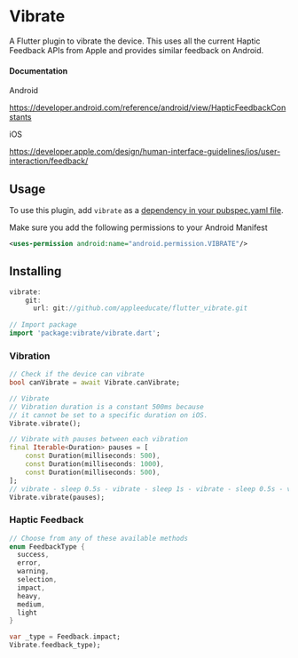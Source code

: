 # Vibrate

A Flutter plugin to vibrate the device. 
This uses all the current Haptic Feedback APIs from Apple and provides similar feedback on Android.

#### Documentation
Android

https://developer.android.com/reference/android/view/HapticFeedbackConstants

iOS

https://developer.apple.com/design/human-interface-guidelines/ios/user-interaction/feedback/

## Usage
To use this plugin, add `vibrate` as a [dependency in your pubspec.yaml file](https://flutter.io/platform-plugins/).

Make sure you add the following permissions to your Android Manifest
``` xml
<uses-permission android:name="android.permission.VIBRATE"/>
```
## Installing
``` dart
vibrate:
    git:
      url: git://github.com/appleeducate/flutter_vibrate.git
      
// Import package
import 'package:vibrate/vibrate.dart';
```

### Vibration
``` dart
// Check if the device can vibrate
bool canVibrate = await Vibrate.canVibrate;

// Vibrate
// Vibration duration is a constant 500ms because
// it cannot be set to a specific duration on iOS.
Vibrate.vibrate();

// Vibrate with pauses between each vibration
final Iterable<Duration> pauses = [
    const Duration(milliseconds: 500),
    const Duration(milliseconds: 1000),
    const Duration(milliseconds: 500),
];
// vibrate - sleep 0.5s - vibrate - sleep 1s - vibrate - sleep 0.5s - vibrate
Vibrate.vibrate(pauses);
```
### Haptic Feedback
``` dart
// Choose from any of these available methods
enum FeedbackType {
  success,
  error,
  warning,
  selection,
  impact,
  heavy,
  medium,
  light
}

var _type = Feedback.impact;
Vibrate.feedback_type);
```
